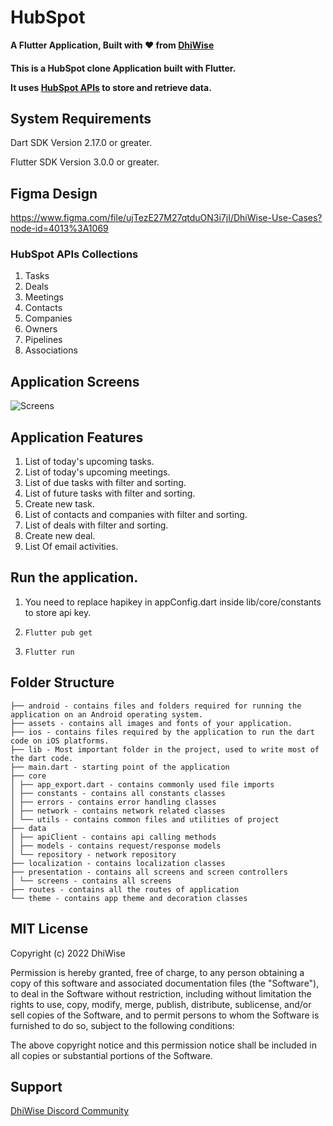 # HubSpot

<div>
<strong>

A Flutter Application, Built with ❤️ from [DhiWise](https://www.dhiwise.com/)

</strong>

<h4>This is a HubSpot clone Application built with Flutter.

It uses [HubSpot APIs](https://developers.hubspot.com/docs/api/overview) to store and retrieve data.</h4>

</div>

## System Requirements

Dart SDK Version 2.17.0 or greater.

Flutter SDK Version 3.0.0 or greater.

## Figma Design
https://www.figma.com/file/ujTezE27M27qtduON3i7jI/DhiWise-Use-Cases?node-id=4013%3A1069

### HubSpot APIs Collections

1. Tasks
2. Deals
3. Meetings
4. Contacts
5. Companies
6. Owners
7. Pipelines
8. Associations

## Application Screens
![Screens](./screens.png)

## Application Features

1. List of today's upcoming tasks.
2. List of today's upcoming meetings.
3. List of due tasks with filter and sorting.
4. List of future tasks with filter and sorting.
5. Create new task.
6. List of contacts and companies with filter and sorting.
7. List of deals with filter and sorting.
8. Create new deal.
9. List Of email activities.

## Run the application.

1. You need to replace hapikey in appConfig.dart inside lib/core/constants to store api key.

2. ```Flutter pub get ```

3. ``` Flutter run ```


## Folder Structure

```
├── android - contains files and folders required for running the application on an Android operating system.
├── assets - contains all images and fonts of your application.
├── ios - contains files required by the application to run the dart code on iOS platforms.
├── lib - Most important folder in the project, used to write most of the dart code.
├── main.dart - starting point of the application
├── core
│ ├── app_export.dart - contains commonly used file imports
│ ├── constants - contains all constants classes
│ ├── errors - contains error handling classes
│ ├── network - contains network related classes
│ └── utils - contains common files and utilities of project
├── data
│ ├── apiClient - contains api calling methods
│ ├── models - contains request/response models
│ └── repository - network repository
├── localization - contains localization classes
├── presentation - contains all screens and screen controllers
│ └── screens - contains all screens
├── routes - contains all the routes of application
└── theme - contains app theme and decoration classes

```

## MIT License

Copyright (c) 2022 DhiWise

Permission is hereby granted, free of charge, to any person obtaining a copy
of this software and associated documentation files (the "Software"), to deal
in the Software without restriction, including without limitation the rights
to use, copy, modify, merge, publish, distribute, sublicense, and/or sell
copies of the Software, and to permit persons to whom the Software is
furnished to do so, subject to the following conditions:

The above copyright notice and this permission notice shall be included in all
copies or substantial portions of the Software.

## Support

[DhiWise Discord Community](https://discord.gg/hTuNauNjyJ)

